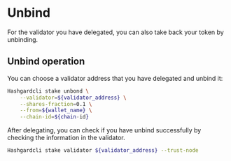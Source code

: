 # Unbind

For the validator you have delegated, you can also take back your token by unbinding.

## Unbind operation

You can choose a validator address that you have delegated and unbind it:

```bash
Hashgardcli stake unbond \
    --validator=${validator_address} \
    --shares-fraction=0.1 \
    --from=${wallet_name} \
    --chain-id=${chain-id}	
```

After delegating, you can check if you have unbind successfully by checking the information in the validator.

```bash
Hashgardcli stake validator ${validator_address} --trust-node
```